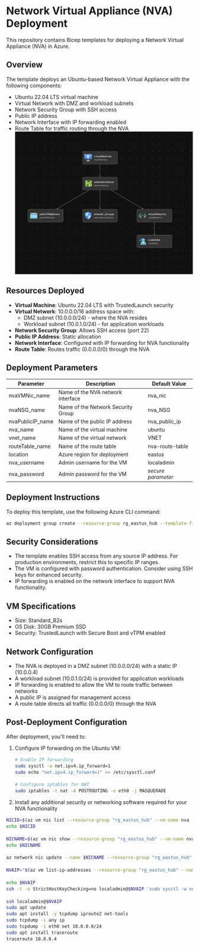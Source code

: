 # Network Virtual Appliance (NVA) Deployment

This repository contains Bicep templates for deploying a Network Virtual Appliance (NVA) in Azure.

## Overview

The template deploys an Ubuntu-based Network Virtual Appliance with the following components:
- Ubuntu 22.04 LTS virtual machine
- Virtual Network with DMZ and workload subnets
- Network Security Group with SSH access
- Public IP address
- Network Interface with IP forwarding enabled
- Route Table for traffic routing through the NVA
![Architecture Diagram](/bicep-visualizer.png)
## Resources Deployed

- **Virtual Machine**: Ubuntu 22.04 LTS with TrustedLaunch security
- **Virtual Network**: 10.0.0.0/16 address space with:
  - DMZ subnet (10.0.0.0/24) - where the NVA resides
  - Workload subnet (10.0.1.0/24) - for application workloads
- **Network Security Group**: Allows SSH access (port 22)
- **Public IP Address**: Static allocation
- **Network Interface**: Configured with IP forwarding for NVA functionality
- **Route Table**: Routes traffic (0.0.0.0/0) through the NVA

## Deployment Parameters

| Parameter | Description | Default Value |
|-----------|-------------|---------------|
| nvaVMNic_name | Name of the NVA network interface | nva_nic |
| nvaNSG_name | Name of the Network Security Group | nva_NSG |
| nvaPublicIP_name | Name of the public IP address | nva_public_ip |
| nva_name | Name of the virtual machine | ubuntu |
| vnet_name | Name of the virtual network | VNET |
| routeTable_name | Name of the route table | nva-route-table |
| location | Azure region for deployment | eastus |
| nva_username | Admin username for the VM | localadmin |
| nva_password | Admin password for the VM | *secure parameter* |

## Deployment Instructions

To deploy this template, use the following Azure CLI command:

```bash
az deployment group create --resource-group rg_eastus_hub --template-file nva.bicep --parameters @nva.parameters.json
```

## Security Considerations

- The template enables SSH access from any source IP address. For production environments, restrict this to specific IP ranges.
- The VM is configured with password authentication. Consider using SSH keys for enhanced security.
- IP forwarding is enabled on the network interface to support NVA functionality.

## VM Specifications

- Size: Standard_B2s
- OS Disk: 30GB Premium SSD
- Security: TrustedLaunch with Secure Boot and vTPM enabled

## Network Configuration

- The NVA is deployed in a DMZ subnet (10.0.0.0/24) with a static IP (10.0.0.4)
- A workload subnet (10.0.1.0/24) is provided for application workloads
- IP forwarding is enabled to allow the VM to route traffic between networks
- A public IP is assigned for management access
- A route table directs all traffic (0.0.0.0/0) through the NVA

## Post-Deployment Configuration

After deployment, you'll need to:

1. Configure IP forwarding on the Ubuntu VM:
   ```bash
   # Enable IP forwarding
   sudo sysctl -w net.ipv4.ip_forward=1
   sudo echo "net.ipv4.ip_forward=1" >> /etc/sysctl.conf
   
   # Configure iptables for NAT
   sudo iptables -t nat -A POSTROUTING -o eth0 -j MASQUERADE
   ```

2. Install any additional security or networking software required for your NVA functionality
  ```bash
  NICID=$(az vm nic list --resource-group "rg_eastus_hub" --vm-name nva --query "[].{id:id}" --output tsv)
echo $NICID

NICNAME=$(az vm nic show --resource-group "rg_eastus_hub" --vm-name nva --nic $NICID --query "{name:name}" --output tsv)
echo $NICNAME

az network nic update --name $NICNAME --resource-group "rg_eastus_hub" --ip-forwarding true

NVAIP="$(az vm list-ip-addresses --resource-group "rg_eastus_hub" --name nva --query "[].virtualMachine.network.publicIpAddresses[*].ipAddress" --output tsv)"

echo $NVAIP
ssh -t -o StrictHostKeyChecking=no localadmin@$NVAIP 'sudo sysctl -w net.ipv4.ip_forward=1; exit;'

ssh localadmin@$NVAIP
sudo apt update
sudo apt install -y tcpdump iproute2 net-tools
sudo tcpdump -i any ip
sudo tcpdump -i eth0 net 10.0.0.0/24
sudo apt install traceroute
traceroute 10.0.0.4
  ```